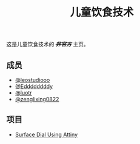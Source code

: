 ﻿---
title: 儿童饮食技术
---
这是儿童饮食技术的 ~~***非官方***~~ 主页。

## 成员
- [@leostudiooo](https://github.com/leostudiooo/)
- [@Eddddddddy](https://github.com/Eddddddddy)
- [@luotr](https://github.com/luotr/)
- [@zenglixing0822](https://github.com/zenglixing0822/)

## 项目
- [Surface Dial Using Attiny](https://github.com/child-eating-tech/Surface_Dial_Arduino)
